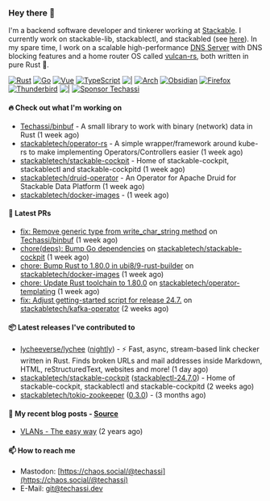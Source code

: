 ### Hey there 👋

I'm a backend software developer and tinkerer working at [Stackable][stackable]. I currently work on
stackable-lib, stackablectl, and stackabled (see [here][stackable-work]). In my spare time, I work on
a scalable high-performance [DNS Server][portal] with DNS blocking features and a home router OS
called [vulcan-rs][vulcan], both written in pure Rust 🦀.

[stackable-work]: https://github.com/stackabletech/stackable
[stackable]: https://github.com/stackabletech
[portal]: https://github.com/portal-rs/portal
[vulcan]: https://github.com/vulcan-rs

[![Rust](https://img.shields.io/badge/-Rust-141414?style=flat&logo=rust&logoColor=%23f97f39)](https://www.rust-lang.org/)
[![Go](https://img.shields.io/badge/-Go-141414?style=flat&logo=go&logoColor=%23f97f39)](https://go.dev/)
[![Vue](https://img.shields.io/badge/-Vue-141414?style=flat&logo=vuedotjs&logoColor=%23f97f39)](https://vuejs.org/)
[![TypeScript](https://img.shields.io/badge/-TypeScript-141414?style=flat&logo=typescript&logoColor=%23f97f39)](https://www.typescriptlang.org/)
![|](https://img.shields.io/badge/-%7C-141414?style=flat&logoColor=%23f97f39)
[![Arch](https://img.shields.io/badge/-Arch-141414?style=flat&logo=archlinux&logoColor=%23f97f39)](https://archlinux.org/)
[![Obsidian](https://img.shields.io/badge/-Obsidian-141414?style=flat&logo=obsidian&logoColor=%23f97f39)](https://obsidian.md/)
[![Firefox](https://img.shields.io/badge/-Firefox-141414?style=flat&logo=firefox&logoColor=%23f97f39)](https://www.mozilla.org/en-US/firefox/new/)
[![Thunderbird](https://img.shields.io/badge/-Thunderbird-141414?style=flat&logo=thunderbird&logoColor=%23f97f39)](https://www.thunderbird.net/en-US/)
![|](https://img.shields.io/badge/-%7C-141414?style=flat&logoColor=%23f97f39)
[![Sponsor Techassi](https://img.shields.io/badge/-Sponsor-141414?style=flat&logo=github&logoColor=%23f97f39)](https://github.com/sponsors/Techassi)

#### 🔥 Check out what I'm working on


- [Techassi/binbuf](https://github.com/Techassi/binbuf) - A small library to work with binary (network) data in Rust (1 week ago)
- [stackabletech/operator-rs](https://github.com/stackabletech/operator-rs) - A simple wrapper/framework around kube-rs to make implementing Operators/Controllers easier (1 week ago)
- [stackabletech/stackable-cockpit](https://github.com/stackabletech/stackable-cockpit) - Home of stackable-cockpit, stackablectl and stackable-cockpitd (1 week ago)
- [stackabletech/druid-operator](https://github.com/stackabletech/druid-operator) - An Operator for Apache Druid for Stackable Data Platform (1 week ago)
- [stackabletech/docker-images](https://github.com/stackabletech/docker-images) -  (1 week ago)

#### 🧪 Latest PRs


- [fix: Remove generic type from write_char_string method](https://github.com/Techassi/binbuf/pull/2) on [Techassi/binbuf](https://github.com/Techassi/binbuf) (1 week ago)
- [chore(deps): Bump Go dependencies](https://github.com/stackabletech/stackable-cockpit/pull/313) on [stackabletech/stackable-cockpit](https://github.com/stackabletech/stackable-cockpit) (1 week ago)
- [chore: Bump Rust to 1.80.0 in ubi8/9-rust-builder](https://github.com/stackabletech/docker-images/pull/794) on [stackabletech/docker-images](https://github.com/stackabletech/docker-images) (1 week ago)
- [chore: Update Rust toolchain to 1.80.0](https://github.com/stackabletech/operator-templating/pull/416) on [stackabletech/operator-templating](https://github.com/stackabletech/operator-templating) (1 week ago)
- [fix: Adjust getting-started script for release 24.7.](https://github.com/stackabletech/kafka-operator/pull/739) on [stackabletech/kafka-operator](https://github.com/stackabletech/kafka-operator) (2 weeks ago)

#### 📦 Latest releases I've contributed to


- [lycheeverse/lychee](https://github.com/lycheeverse/lychee/releases/tag/nightly) ([nightly](https://github.com/lycheeverse/lychee/releases/tag/nightly)) - ⚡ Fast, async, stream-based link checker written in Rust. Finds broken URLs and mail addresses inside Markdown, HTML, reStructuredText, websites and more! (1 day ago)
- [stackabletech/stackable-cockpit](https://github.com/stackabletech/stackable-cockpit/releases/tag/stackablectl-24.7.0) ([stackablectl-24.7.0](https://github.com/stackabletech/stackable-cockpit/releases/tag/stackablectl-24.7.0)) - Home of stackable-cockpit, stackablectl and stackable-cockpitd (2 weeks ago)
- [stackabletech/tokio-zookeeper](https://github.com/stackabletech/tokio-zookeeper/releases/tag/0.3.0) ([0.3.0](https://github.com/stackabletech/tokio-zookeeper/releases/tag/0.3.0)) -  (3 months ago)

#### 📜 My recent blog posts - [Source](https://github.com/Techassi/page)


- [VLANs - The easy way](https://techassi.dev/posts/vlans-the-easy-way/) (2 years ago)

#### 📫 How to reach me

- Mastodon: [https://chaos.social/@techassi](https://chaos.social/@techassi)
- E-Mail: git@techassi.dev

